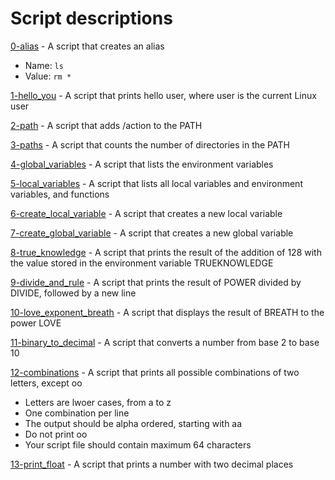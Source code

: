# Script descriptions
[0-alias](https://github.com/chelseyqc/holbertonschool-shell/tree/master/init_files_variables_and_expansions/0-alias) - A script that creates an alias
- Name: `ls`
- Value: `rm *`


[1-hello_you](https://github.com/chelseyqc/holbertonschool-shell/blob/master/init_files_variables_and_expansions/1-hello_you) - A script that prints hello user, where user is the current Linux user


[2-path](https://github.com/chelseyqc/holbertonschool-shell/blob/master/init_files_variables_and_expansions/2-path) - A script that adds /action to the PATH


[3-paths](https://github.com/chelseyqc/holbertonschool-shell/blob/master/init_files_variables_and_expansions/3-paths) - A script that counts the number of directories in the PATH


[4-global_variables](https://github.com/chelseyqc/holbertonschool-shell/blob/master/init_files_variables_and_expansions/4-global_variables) - A script that lists the environment variables


[5-local_variables](https://github.com/chelseyqc/holbertonschool-shell/blob/master/init_files_variables_and_expansions/5-local_variables) - A script that lists all local variables and environment variables, and functions


[6-create_local_variable](https://github.com/chelseyqc/holbertonschool-shell/blob/master/init_files_variables_and_expansions/6-create_local_variable) - A script that creates a new local variable


[7-create_global_variable](https://github.com/chelseyqc/holbertonschool-shell/blob/master/init_files_variables_and_expansions/7-create_global_variable) - A script that creates a new global variable


[8-true_knowledge](https://github.com/aliciastudies/holbertonschool-shell/tree/master/init_files_variables_and_expansions/8-true_knowledge) - A script that prints the result of the addition of 128 with the value stored in the environment variable TRUEKNOWLEDGE


[9-divide_and_rule](https://github.com/aliciastudies/holbertonschool-shell/tree/master/init_files_variables_and_expansions/9-divide_and_rule) - A script that prints the result of POWER divided by DIVIDE, followed by a new line


[10-love_exponent_breath](https://github.com/aliciastudies/holbertonschool-shell/tree/master/init_files_variables_and_expansions/10-love_exponent_breath) - A script that displays the result of BREATH to the power LOVE


[11-binary_to_decimal](https://github.com/aliciastudies/holbertonschool-shell/tree/master/init_files_variables_and_expansions/11-binary_to_decimal) - A script that converts a number from base 2 to base 10


[12-combinations](https://github.com/chelseyqc/holbertonschool-shell/tree/master/init_files_variables_and_expansions/12-combinations) - A script that prints all possible combinations of two letters, except oo
- Letters are lwoer cases, from a to z
- One combination per line
- The output should be alpha ordered, starting with aa
- Do not print oo
- Your script file should contain maximum 64 characters


[13-print_float](https://github.com/chelseyqc/holbertonschool-shell/tree/master/init_files_variables_and_expansions/13-print_float) - A script that prints a number with two decimal places
